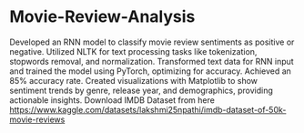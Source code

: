 # Movie-Review-Analysis
Developed an RNN model to classify movie review sentiments as positive or negative. Utilized NLTK for text processing tasks like tokenization, stopwords removal, and normalization. 
Transformed text data for RNN input and trained the model using PyTorch, optimizing for accuracy. 
Achieved an 85% accuracy rate. Created visualizations with Matplotlib to show sentiment trends by genre, release year, and demographics, providing actionable insights.
Download IMDB Dataset from here https://www.kaggle.com/datasets/lakshmi25npathi/imdb-dataset-of-50k-movie-reviews
